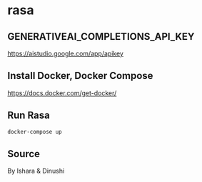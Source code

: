 # rasa

## GENERATIVEAI_COMPLETIONS_API_KEY

https://aistudio.google.com/app/apikey

## Install Docker, Docker Compose

https://docs.docker.com/get-docker/

## Run Rasa

```bash
docker-compose up
```

## Source

By Ishara & Dinushi


